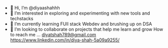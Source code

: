 - 👋 Hi, I’m @diyaashahhh
- 👀 I’m interested in exploring and experimenting with new tools and techstacks
- 🌱 I’m currently learning FUll stack Webdev and brushing up on DSA
- 💞️ I’m looking to collaborate on projects that help me learn and grow
How to reach me ...
diyatshah789@gmail.com
https://www.linkedin.com/in/diya-shah-5a09a9255/

<!---
diyaashahhh/diyaashahhh is a ✨ special ✨ repository because its `README.md` (this file) appears on your GitHub profile.
You can click the Preview link to take a look at your changes.
--->
